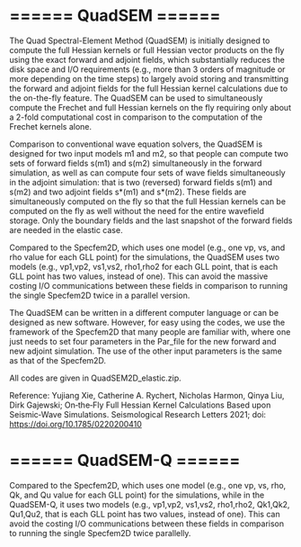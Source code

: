 # ====== QuadSEM ======

The Quad Spectral-Element Method (QuadSEM) is initially designed to compute the full Hessian kernels or full Hessian vector products on the fly using the exact forward and adjoint fields, which substantially reduces the disk space and I/O requirements (e.g., more than 3 orders of magnitude or more depending on the time steps) to largely avoid storing and transmitting the forward and adjoint fields for the full Hessian kernel calculations due to the on-the-fly feature. The QuadSEM can be used to simultaneously compute the Frechet and full Hessian kernels on the fly requiring only about a 2-fold computational cost in comparison to the computation of the Frechet kernels alone.

Comparison to conventional wave equation solvers, the QuadSEM is designed for two input models m1 and m2, so that people can compute two sets of forward fields s(m1) and s(m2) simultaneously in the forward simulation, as well as can compute four sets of wave fields simultaneously in the adjoint simulation: that is two (reversed) forward fields s(m1) and s(m2) and two adjoint fields s*(m1) and s*(m2). These fields are simultaneously computed on the fly so that the full Hessian kernels can be computed on the fly as well without the need for the entire wavefield storage. Only the boundary fields and the last snapshot of the forward fields are needed in the elastic case.

Compared to the Specfem2D, which uses one model (e.g., one vp, vs, and rho value for each GLL point) for the simulations, the QuadSEM uses two models (e.g., vp1,vp2, vs1,vs2, rho1,rho2 for each GLL point, that is each GLL point has two values, instead of one). This can avoid the massive costing I/O communications between these fields in comparison to running the single Specfem2D twice in a parallel version.

The QuadSEM can be written in a different computer language or can be designed as new software. However, for easy using the codes, we use the framework of the Specfem2D that many people are familiar with, where one just needs to set four parameters in the Par_file for the new forward and new adjoint simulation. The use of the other input parameters is the same as that of the Specfem2D. 

All codes are given in QuadSEM2D_elastic.zip.

Reference:
Yujiang Xie, Catherine A. Rychert, Nicholas Harmon, Qinya Liu, Dirk Gajewski; On‐the‐Fly Full Hessian Kernel Calculations Based upon Seismic‐Wave Simulations. Seismological Research Letters 2021; doi: https://doi.org/10.1785/0220200410

# ====== QuadSEM-Q ======
Compared to the Specfem2D, which uses one model (e.g., one vp, vs, rho, Qk, and Qu value for each GLL point) for the simulations, while in the QuadSEM-Q, it uses two models (e.g., vp1,vp2, vs1,vs2, rho1,rho2, Qk1,Qk2, Qu1,Qu2, that is each GLL point has two values, instead of one). This can avoid the costing I/O communications between these fields in comparison to running the single Specfem2D twice parallelly.

